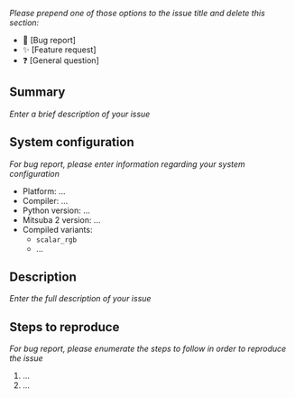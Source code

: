 *Please prepend one of those options to the issue title and delete this section:*

- 🐛 [Bug report]
- ✨ [Feature request]
- ❓ [General question]

## Summary

*Enter a brief description of your issue*

## System configuration

*For bug report, please enter information regarding your system configuration*

- Platform: ...
- Compiler: ...
- Python version: ...
- Mitsuba 2 version: ...
- Compiled variants:
    * `scalar_rgb`
    * ...

## Description

*Enter the full description of your issue*

## Steps to reproduce

*For bug report, please enumerate the steps to follow in order to reproduce the issue*

1. ...
2. ...
